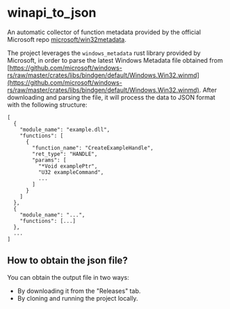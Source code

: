 # winapi_to_json

An automatic collector of function metadata provided by the official Microsoft repo [microsoft/win32metadata](https://github.com/microsoft/win32metadata).

The project leverages the `windows_metadata` rust library provided by Microsoft, in order to parse the latest Windows Metadata file obtained from [https://github.com/microsoft/windows-rs/raw/master/crates/libs/bindgen/default/Windows.Win32.winmd](https://github.com/microsoft/windows-rs/raw/master/crates/libs/bindgen/default/Windows.Win32.winmd). After downloading and parsing the file, it will process the data to JSON format with the following structure:

```
[
  {
    "module_name": "example.dll",
    "functions": [
      {
        "function_name": "CreateExampleHandle",
        "ret_type": "HANDLE",
        "params": [
          "*Void examplePtr",
          "U32 exampleCommand",
          ...
        ]
      }
    ]
  },
  {
    "module_name": "...",
    "functions": [...]
  },
  ...
]
```


## How to obtain the json file?

You can obtain the output file in two ways:

- By downloading it from the "Releases" tab.
- By cloning and running the project locally.
